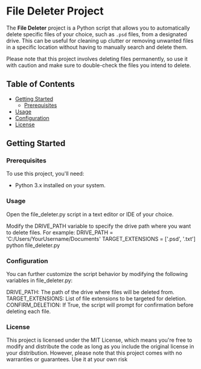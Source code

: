 # File Deleter Project

The **File Deleter** project is a Python script that allows you to automatically delete specific files of your choice, such as `.psd` files, from a designated drive. This can be useful for cleaning up clutter or removing unwanted files in a specific location without having to manually search and delete them.

Please note that this project involves deleting files permanently, so use it with caution and make sure to double-check the files you intend to delete.

## Table of Contents

- [Getting Started](#getting-started)
  - [Prerequisites](#prerequisites)
- [Usage](#usage)
- [Configuration](#configuration)
- [License](#license)

## Getting Started

### Prerequisites

To use this project, you'll need:

- Python 3.x installed on your system.

 ### Usage
 Open the file_deleter.py script in a text editor or IDE of your choice.

Modify the DRIVE_PATH variable to specify the drive path where you want to delete files. For example:
DRIVE_PATH = 'C:/Users/YourUsername/Documents'
TARGET_EXTENSIONS = ['.psd', '.txt']
python file_deleter.py

### Configuration

You can further customize the script behavior by modifying the following variables in file_deleter.py:

DRIVE_PATH: The path of the drive where files will be deleted from.
TARGET_EXTENSIONS: List of file extensions to be targeted for deletion.
CONFIRM_DELETION: If True, the script will prompt for confirmation before deleting each file.

### License

This project is licensed under the MIT License, which means you're free to modify and distribute the code as long as you include the original license in your distribution. However, please note that this project comes with no warranties or guarantees. Use it at your own risk




   
